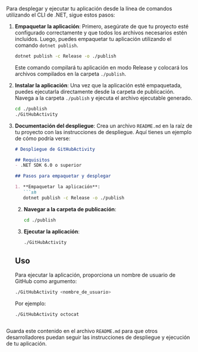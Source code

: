 Para desplegar y ejecutar tu aplicación desde la línea de comandos utilizando el CLI de .NET, sigue estos pasos:

1. **Empaquetar la aplicación**:
   Primero, asegúrate de que tu proyecto esté configurado correctamente y que todos los archivos necesarios estén incluidos. Luego, puedes empaquetar tu aplicación utilizando el comando `dotnet publish`.

   ```sh
   dotnet publish -c Release -o ./publish
   ```

   Este comando compilará tu aplicación en modo Release y colocará los archivos compilados en la carpeta `./publish`.

2. **Instalar la aplicación**:
   Una vez que la aplicación esté empaquetada, puedes ejecutarla directamente desde la carpeta de publicación. Navega a la carpeta `./publish` y ejecuta el archivo ejecutable generado.

   ```sh
   cd ./publish
   ./GitHubActivity
   ```

3. **Documentación del despliegue**:
   Crea un archivo `README.md` en la raíz de tu proyecto con las instrucciones de despliegue. Aquí tienes un ejemplo de cómo podría verse:

   ```markdown
   # Despliegue de GitHubActivity

   ## Requisitos
   - .NET SDK 6.0 o superior

   ## Pasos para empaquetar y desplegar

   1. **Empaquetar la aplicación**:
      ```sh
      dotnet publish -c Release -o ./publish
      ```

    2. **Navegar a la carpeta de publicación**:
       ```sh
       cd ./publish
       ```

    3. **Ejecutar la aplicación**:
       ```sh
       ./GitHubActivity
       ```

   ## Uso
   Para ejecutar la aplicación, proporciona un nombre de usuario de GitHub como argumento:
   ```sh
   ./GitHubActivity <nombre_de_usuario>
   ```

   Por ejemplo:
   ```sh
   ./GitHubActivity octocat
   ```
   ```

Guarda este contenido en el archivo `README.md` para que otros desarrolladores puedan seguir las instrucciones de despliegue y ejecución de tu aplicación.
